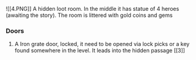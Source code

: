 ![[4.PNG]]
A hidden loot room. In the middle it has statue of 4 heroes (awaiting the story). The room is littered with gold coins and gems

### Doors
1. A Iron grate door, locked, it need to be opened via lock picks or a key found somewhere in the level. It leads into the hidden passage [[3]]